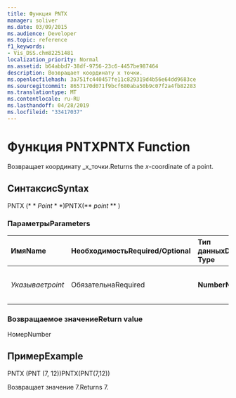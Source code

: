 ```yaml
---
title: Функция PNTX
manager: soliver
ms.date: 03/09/2015
ms.audience: Developer
ms.topic: reference
f1_keywords:
- Vis_DSS.chm82251481
localization_priority: Normal
ms.assetid: b64abbd7-38df-9756-23c6-4457be987464
description: Возвращает координату x точки.
ms.openlocfilehash: 3a751fc440457fe11c829319d4b56e64dd9683ce
ms.sourcegitcommit: 8657170d071f9bcf680aba50b9c07f2a4fb82283
ms.translationtype: MT
ms.contentlocale: ru-RU
ms.lasthandoff: 04/28/2019
ms.locfileid: "33417037"
---
```

# <a name="pntx-function"></a><span data-ttu-id="4fe4e-103">Функция PNTX</span><span class="sxs-lookup"><span data-stu-id="4fe4e-103">PNTX Function</span></span>

<span data-ttu-id="4fe4e-104">Возвращает координату _x_точки.</span><span class="sxs-lookup"><span data-stu-id="4fe4e-104">Returns the  _x_-coordinate of a point.</span></span>
  
## <a name="syntax"></a><span data-ttu-id="4fe4e-105">Синтаксис</span><span class="sxs-lookup"><span data-stu-id="4fe4e-105">Syntax</span></span>

<span data-ttu-id="4fe4e-106">PNTX (\* \* *Point* \* \*)</span><span class="sxs-lookup"><span data-stu-id="4fe4e-106">PNTX(\*\* *point* \*\* )</span></span> 
  
### <a name="parameters"></a><span data-ttu-id="4fe4e-107">Параметры</span><span class="sxs-lookup"><span data-stu-id="4fe4e-107">Parameters</span></span>

|<span data-ttu-id="4fe4e-108">**Имя**</span><span class="sxs-lookup"><span data-stu-id="4fe4e-108">**Name**</span></span>|<span data-ttu-id="4fe4e-109">**Необходимость**</span><span class="sxs-lookup"><span data-stu-id="4fe4e-109">**Required/Optional**</span></span>|<span data-ttu-id="4fe4e-110">**Тип данных**</span><span class="sxs-lookup"><span data-stu-id="4fe4e-110">**Data Type**</span></span>|<span data-ttu-id="4fe4e-111">**Описание**</span><span class="sxs-lookup"><span data-stu-id="4fe4e-111">**Description**</span></span>|
|:-----|:-----|:-----|:-----|
| <span data-ttu-id="4fe4e-112">_Указывает_</span><span class="sxs-lookup"><span data-stu-id="4fe4e-112">_point_</span></span> <br/> |<span data-ttu-id="4fe4e-113">Обязательна</span><span class="sxs-lookup"><span data-stu-id="4fe4e-113">Required</span></span>  <br/> |<span data-ttu-id="4fe4e-114">**Number**</span><span class="sxs-lookup"><span data-stu-id="4fe4e-114">**Number**</span></span> <br/> |<span data-ttu-id="4fe4e-115">Координата _x_точки.</span><span class="sxs-lookup"><span data-stu-id="4fe4e-115">The  _x_-coordinate of the point.</span></span>  <br/> |
   
### <a name="return-value"></a><span data-ttu-id="4fe4e-116">Возвращаемое значение</span><span class="sxs-lookup"><span data-stu-id="4fe4e-116">Return value</span></span>

<span data-ttu-id="4fe4e-117">Номер</span><span class="sxs-lookup"><span data-stu-id="4fe4e-117">Number</span></span>
  
## <a name="example"></a><span data-ttu-id="4fe4e-118">Пример</span><span class="sxs-lookup"><span data-stu-id="4fe4e-118">Example</span></span>

<span data-ttu-id="4fe4e-119">PNTX (PNT (7, 12))</span><span class="sxs-lookup"><span data-stu-id="4fe4e-119">PNTX(PNT(7,12))</span></span> 
  
<span data-ttu-id="4fe4e-120">Возвращает значение 7.</span><span class="sxs-lookup"><span data-stu-id="4fe4e-120">Returns 7.</span></span> 
  

